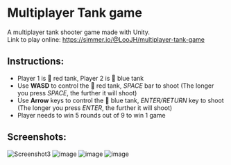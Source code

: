 # Multiplayer Tank game
A multiplayer tank shooter game made with Unity. \
Link to play online: https://simmer.io/@LooJH/multiplayer-tank-game 

## Instructions: 
- Player 1 is 🔴 red tank, Player 2 is 🔵 blue tank
- Use **WASD** to control the 🔴 red tank, *SPACE* bar to shoot (The longer you press *SPACE*, the further it will shoot) 
- Use **Arrow** keys to control the 🔵 blue tank, *ENTER/RETURN* key to shoot (The longer you press *ENTER*, the further it will shoot)
- Player needs to win 5 rounds out of 9 to win 1 game

## Screenshots:
![Screenshot3](https://user-images.githubusercontent.com/82577844/191025683-611f23b9-1db7-4276-b85b-0e50a16d424d.png)
![image](https://user-images.githubusercontent.com/82577844/191026718-9d9ed36e-ed96-4474-886b-00db2322c037.png)
![image](https://user-images.githubusercontent.com/82577844/191027036-f7977354-58ca-446e-b66a-ee714da0fa8a.png)
![image](https://user-images.githubusercontent.com/82577844/191027190-777878ab-4d5a-4910-9bfa-f507c2ec2538.png)


